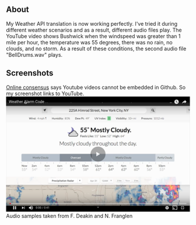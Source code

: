 ## About
My Weather API translation is now working perfectly. I've tried it during different weather scenarios and as a result, different audio files play. The YouTube video shows Bushwick when the windspeed was greater than 1 mile per hour, the temperature was 55 degrees, there was no rain, no clouds, and no storm. As a result of these conditions, the second audio file "BellDrums.wav" plays.


## Screenshots
[Online consensus](https://stackoverflow.com/questions/11804820/embed-a-youtube-video) says Youtube videos cannot be embedded in Github. So my screenshot links to YouTube.
[![alt text](https://github.com/wittenjeremy/openframeworks/blob/master/Image%20files/Weatherscreenshot.png)](https://www.youtube.com/watch?v=GyJEt7Z_V7Y)
Audio samples taken from F. Deakin and N. Franglen
